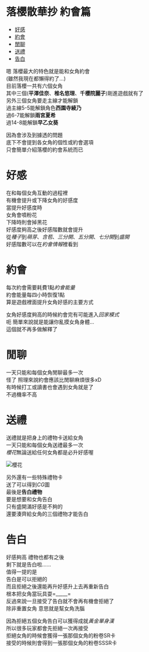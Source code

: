 # 落櫻散華抄  約會篇

<!-- MarkdownTOC -->

- [好感](#好感)
- [約會](#約會)
- [閒聊](#閒聊)
- [送禮](#送禮)
- [告白](#告白)

<!-- /MarkdownTOC -->

嗯 落櫻最大的特色就是能和女角約會  
(雖然我現在都懶得約了...)  
目前落櫻一共有六個女角  
其中三個(**平澤佳奈**、**椎名悠理**、**千櫻院麗子**)剛進遊戲就有了  
另外三個女角要走主線才能解鎖  
過主線5-5能解鎖角色**西園寺綾乃**  
過6-7能解鎖**雨宮夏希**  
過14-8能解鎖**早乙女葵**  

因為會涉及到據透的問題  
底下不會提到各女角的個性或約會選項  
只會簡單介紹落櫻的約會系統而已  

# 好感

在和每個女角互動的過程裡  
有機會提升或下降女角的好感度  
當提升好感度時  
女角會噴粉花  
下降時則會掉黑花  
好感度夠高之後好感階數就會提升  
從*種子*到*萌芽*、*含苞*、*三分開*、*五分開*、*七分開*到*盛開*  
好感階數可以在*約會情報*裡看到  

# 約會

每次約會需要耗費1點*約會能量*  
約會能量每四小時恢復1點  
算是遊戲裡面提升女角好感的主要方式  

女角好感度夠高的時候約會完有可能進入*回家模式*  
呃 簡單來說就是能讓你亂摸女角身體...  
這個就不再多做解釋了  

# 閒聊

一天只能和每個女角閒聊最多一次  
怪了 照理來說約會應該比閒聊麻煩很多xD  
有時候打工或讀書也會遇到女角就是了  
不過機率不高  

# 送禮

送禮就是把身上的禮物卡送給女角  
一天只能和每個女角送禮最多一次  
*櫻花*無論送給任何女角都是必升好感喔  

![櫻花](http://sk.wiki.1758play.com/images/d/df/%E6%AB%BB%E8%8A%B1.jpg)  

另外還有一些特殊禮物卡  
送了可以得到*CG*圖  
最後是**告白禮物**  
要是想要和女角告白  
只有盛開滿好感是不夠的  
還要湊齊給女角的三個禮物才能告白  

# 告白

好感夠高 禮物也都有之後  
剩下就是告白啦......  
值得一提的是  
告白是可以拒絕的  
而且拒絕之後還能再升好感升上去再重新告白  
根本把女角當玩具耍=_____=  
反過來說一旦接受了告白就不會再有機會拒絕了  
除非重置女角 意思就是幫女角洗腦  

因為拒絕五個女角告白可以獲得成就*黃金單身漢*  
所以很多玩家都會先拒絕一次再接受  
拒絕女角的時候會獲得一張那個女角的粉卷SR卡  
接受的時候則會得到一張那個女角的粉卷SSSR卡  

